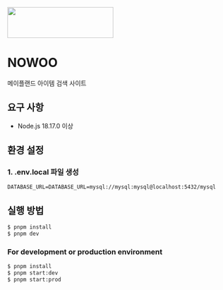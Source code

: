 <image 
src='https://vcsbnusyecxmogxxeoww.supabase.co/storage/v1/object/sign/images/nowoo_logo-removebg-preview.png?token=eyJhbGciOiJIUzI1NiIsInR5cCI6IkpXVCJ9.eyJ1cmwiOiJpbWFnZXMvbm93b29fbG9nby1yZW1vdmViZy1wcmV2aWV3LnBuZyIsImlhdCI6MTcwNjE2NzY4NiwiZXhwIjoxODYzODQ3Njg2fQ.sV0rkA8CL0sm_g6e72XtKozx21GL6TufQVVzCfOF9zA&t=2024-01-25T07%3A28%3A06.494Z'
width='240'
height='70'
/>

# NOWOO

메이플랜드 아이템 검색 사이트

## 요구 사항

- Node.js 18.17.0 이상

## 환경 설정

### 1. .env.local 파일 생성

```
DATABASE_URL=DATABASE_URL=mysql://mysql:mysql@localhost:5432/mysql
```

## 실행 방법

```sh
$ pnpm install
$ pnpm dev
```

### For development or production environment

```sh
$ pnpm install
$ pnpm start:dev
$ pnpm start:prod
```
